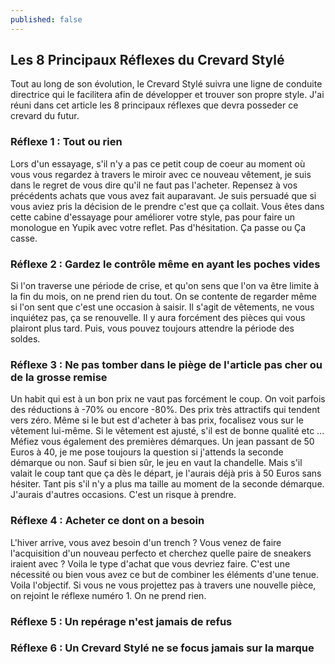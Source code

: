```yaml
---
published: false
---
```

## Les 8 Principaux Réflexes du Crevard Stylé

Tout au long de son évolution, le Crevard Stylé suivra une ligne de conduite directrice qui le facilitera afin de développer et trouver son propre style. J'ai réuni dans cet article les 8 principaux réflexes que devra posseder ce crevard du futur.

### Réflexe 1 : Tout ou rien

Lors d'un essayage, s'il n'y a pas ce petit coup de coeur au moment où vous vous regardez à travers le miroir avec ce nouveau vêtement, je suis dans le regret de vous dire qu'il ne faut pas l'acheter. Repensez à vos précédents achats que vous avez fait auparavant. Je suis persuadé que si vous aviez pris la décision de le prendre c'est que ça collait. Vous êtes dans cette cabine d'essayage pour améliorer votre style, pas pour faire un monologue en Yupik avec votre reflet. Pas d'hésitation. Ça passe ou Ça casse.

### Réflexe 2 : Gardez le contrôle même en ayant les poches vides

Si l'on traverse une période de crise, et qu'on sens que l'on va être limite à la fin du mois, on ne prend rien du tout. On se contente de regarder même si l'on sent que c'est une occasion à saisir. Il s'agit de vêtements, ne vous inquiétez pas, ça se renouvelle. Il y aura forcément des pièces qui vous plairont plus tard. Puis, vous pouvez toujours attendre la période des soldes.

### Réflexe 3 : Ne pas tomber dans le piège de l'article pas cher ou de la grosse remise

Un habit qui est à un bon prix ne vaut pas forcément le coup. On voit parfois des réductions à -70% ou encore -80%. Des prix très attractifs qui tendent vers zéro. Même si le but est d'acheter à bas prix, focalisez vous sur le vêtement lui-même. Si le vêtement est ajusté, s'il est de bonne qualité etc ...
Méfiez vous également des premières démarques. Un jean passant de 50 Euros à 40, je me pose toujours la question si j'attends la seconde démarque ou non. Sauf si bien sûr, le jeu en vaut la chandelle. Mais s'il valait le coup tant que ça dès le départ, je l'aurais déjà pris à 50 Euros sans hésiter. Tant pis s'il n'y a plus ma taille au moment de la seconde démarque. J'aurais d'autres occasions. C'est un risque à prendre.

### Réflexe 4 : Acheter ce dont on a besoin

L'hiver arrive, vous avez besoin d'un trench ? Vous venez de faire l'acquisition d'un nouveau perfecto et cherchez quelle paire de sneakers iraient avec ? Voila le type d'achat que vous devriez faire. C'est une nécessité ou bien vous avez ce but de combiner les éléments d'une tenue. Voila l'objectif. Si vous ne vous projettez pas à travers une nouvelle pièce, on rejoint le réflexe numéro 1. On ne prend rien.

### Réflexe 5 : Un repérage n'est jamais de refus

### Réflexe 6 : Un Crevard Stylé ne se focus jamais sur la marque
